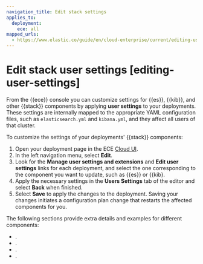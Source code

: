 ```yaml
---
navigation_title: Edit stack settings
applies_to:
  deployment:
    ece: all
mapped_urls:
  - https://www.elastic.co/guide/en/cloud-enterprise/current/editing-user-settings.html
---
```


# Edit stack user settings [editing-user-settings]

From the {{ece}} console you can customize settings for {{es}}, {{kib}}, and other {{stack}} components by applying **user settings** to your deployments. These settings are internally mapped to the appropriate YAML configuration files, such as `elasticsearch.yml` and `kibana.yml`, and they affect all users of that cluster.

To customize the settings of your deployments' {{stack}} components:

1. Open your deployment page in the ECE [Cloud UI](./log-into-cloud-ui.md).
2. In the left navigation menu, select **Edit**.
3. Look for the **Manage user settings and extensions** and **Edit user settings** links for each deployment, and select the one corresponding to the component you want to update, such as {{es}} or {{kib}.
4. Apply the necessary settings in the **Users Settings** tab of the editor and select **Back** when finished.
5. Select **Save** to apply the changes to the deployment. Saving your changes initiates a configuration plan change that restarts the affected components for you.

The following sections provide extra details and examples for different components:

* [](./edit-stack-settings-elasticsearch.md).
* [](./edit-stack-settings-kibana.md).
* [](./edit-stack-settings-apm.md).
* [](./edit-stack-settings-enterprise.md).
